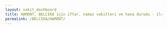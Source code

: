 ```yaml
---
layout: vakit_dashboard
title: HAMONT, BELCIKA için iftar, namaz vakitleri ve hava durumu - ilçe/eyalet seç
permalink: /BELCIKA/HAMONT/
---
```


<script type="text/javascript">
  var GLOBAL_COUNTRY = 'BELCIKA';
  var GLOBAL_CITY = 'HAMONT';
  var GLOBAL_STATE = '';
  var lat = 72;
  var lon = 21;
</script>
